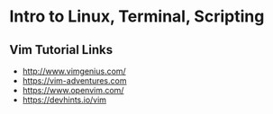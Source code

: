 # Intro to Linux, Terminal, Scripting

## Vim Tutorial Links
* http://www.vimgenius.com/
* https://vim-adventures.com
* https://www.openvim.com/
* https://devhints.io/vim